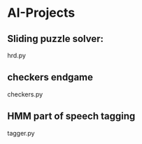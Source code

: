 # AI-Projects
## Sliding puzzle solver: 
hrd.py
## checkers endgame
checkers.py
## HMM part of speech tagging
tagger.py
